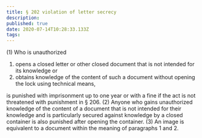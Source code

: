 ```yaml
---
title: § 202 violation of letter secrecy 
description: 
published: true
date: 2020-07-14T10:28:33.133Z
tags: 
---
```


(1) Who is unauthorized
1. opens a closed letter or other closed document that is not intended for its knowledge or
2. obtains knowledge of the content of such a document without opening the lock using technical means,

is punished with imprisonment up to one year or with a fine if the act is not threatened with punishment in § 206.
(2) Anyone who gains unauthorized knowledge of the content of a document that is not intended for their knowledge and is particularly secured against knowledge by a closed container is also punished after opening the container.
(3) An image is equivalent to a document within the meaning of paragraphs 1 and 2.